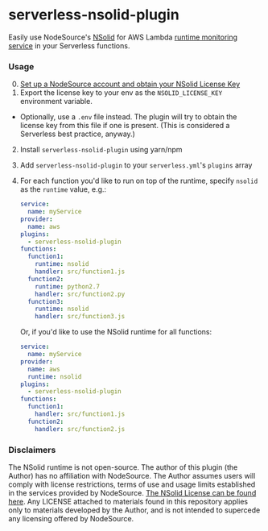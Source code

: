 # serverless-nsolid-plugin

Easily use NodeSource's [NSolid](https://nodesource.com/products/nsolid) for AWS Lambda [runtime monitoring service](https://nodesource.com/products/nsolid-aws-lambda) in your Serverless functions.


### Usage
0. [Set up a NodeSource account and obtain your NSolid License Key](https://accounts.nodesource.com/downloads/nsolid-lambda)
1. Export the license key to your env as the `NSOLID_LICENSE_KEY` environment variable. 
  - Optionally, use a `.env` file instead. The plugin will try to obtain the license key from this file if one is present. (This is considered a Serverless best practice, anyway.)
2. Install `serverless-nsolid-plugin` using yarn/npm
3. Add `serverless-nsolid-plugin` to your `serverless.yml`'s `plugins` array
4. For each function you'd like to run on top of the runtime, specify `nsolid` as the `runtime` value, e.g.:

    ```yaml
    service:
      name: myService
    provider:
      name: aws
    plugins:
      - serverless-nsolid-plugin
    functions:
      function1:
        runtime: nsolid
        handler: src/function1.js
      function2:
        runtime: python2.7
        handler: src/function2.py
      function3:
        runtime: nsolid
        handler: src/function3.js
    ```

    Or, if you'd like to use the NSolid runtime for all functions:

    ```yaml
    service:
      name: myService
    provider:
      name: aws
      runtime: nsolid
    plugins:
      - serverless-nsolid-plugin
    functions:
      function1:
        handler: src/function1.js
      function2:
        handler: src/function2.js
    ```

### Disclaimers
The NSolid runtime is not open-source. The author of this plugin (the Author) has no affiliation with NodeSource. The Author assumes users will comply with license restrictions, terms of use and usage limits established in the services provided by NodeSource. [The NSolid License can be found here](https://nodesource.com/products/nsolid/license). Any LICENSE attached to materials found in this repository applies only to materials developed by the Author, and is not intended to supercede any licensing offered by NodeSource.
